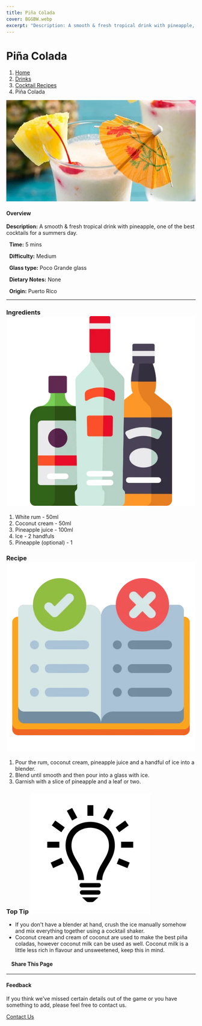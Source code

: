 ```yaml
---
title: Piña Colada
cover: BGGBW.webp
excerpt: "Description: A smooth & fresh tropical drink with pineapple, one of the best cocktails for a summers day."
---
```


# Piña Colada

1.  [Home](/)
2.  [Drinks](drinks)
3.  [Cocktail Recipes](drinks/cocktailrecipes)
4.  Piña Colada

![](/images/pina-colada.webp)

#### Overview

**Description:** A smooth & fresh tropical drink with pineapple, one of the best cocktails for a summers day.

  **Time:** 5 mins

  **Difficulty:** Medium

  **Glass type:** Poco Grande glass

  **Dietary Notes:** None

  **Origin:** Puerto Rico

* * *

### Ingredients ![target](/images/liquor.webp)

1.  White rum - 50ml
2.  Coconut cream - 50ml
3.  Pineapple juice - 100ml
4.  Ice - 2 handfuls
5.  Pineapple (optional) - 1

### Recipe ![target](/images/rules.webp)

1.  Pour the rum, coconut cream, pineapple juice and a handful of ice into a blender.
2.  Blend until smooth and then pour into a glass with ice.
3.  Garnish with a slice of pineapple and a leaf or two.

### Top Tip ![target](/images/lightbulb.webp)

-   If you don't have a blender at hand, crush the ice manually somehow and mix everything together using a cocktail shaker.
-   Coconut cream and cream of coconut are used to make the best piña coladas, however coconut milk can be used as well. Coconut milk is a little less rich in flavour and unsweetened, keep this in mind.

####     Share This Page

[](https://www.facebook.com/sharer/sharer.php?u=beergogglegames.co.uk/Drinks/CocktailRecipes/pina-colada)[](https://www.instagram.com/direct/new/)[](https://twitter.com/intent/tweet?url=beergogglegames.co.uk/Drinks/CocktailRecipes/pina-colada)

* * *

#### Feedback

If you think we've missed certain details out of the game or you have something to add, please feel free to contact us.

  
  
  
[Contact Us](contact)
